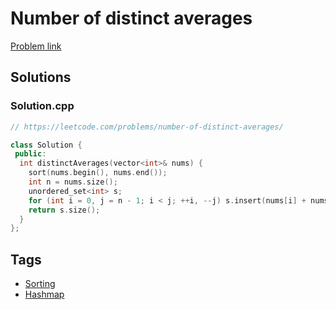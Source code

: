 # Number of distinct averages

[Problem link](https://leetcode.com/problems/number-of-distinct-averages/)

## Solutions


### Solution.cpp
```cpp
// https://leetcode.com/problems/number-of-distinct-averages/

class Solution {
 public:
  int distinctAverages(vector<int>& nums) {
    sort(nums.begin(), nums.end());
    int n = nums.size();
    unordered_set<int> s;
    for (int i = 0, j = n - 1; i < j; ++i, --j) s.insert(nums[i] + nums[j]);
    return s.size();
  }
};
```
## Tags

* [Sorting](/Collections/sorting.md#sorting)
* [Hashmap](/Collections/hashmap.md#hashmap)
